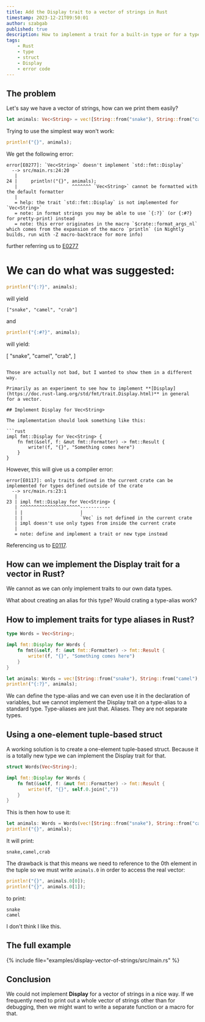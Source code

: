 ```yaml
---
title: Add the Display trait to a vector of strings in Rust
timestamp: 2023-12-21T09:50:01
author: szabgab
published: true
description: How to implement a trait for a built-in type or for a type-alias for a built-in type?
tags:
    - Rust
    - type
    - struct
    - Display
    - error code
---
```


## The problem

Let's say we have a vector of strings, how can we print them easily?

```rust
let animals: Vec<String> = vec![String::from("snake"), String::from("camel"), String::from("crab")];
```

Trying to use the simplest way won't work:

```rust
println!("{}", animals);
```

We get the following error:

```
error[E0277]: `Vec<String>` doesn't implement `std::fmt::Display`
  --> src/main.rs:24:20
   |
24 |     println!("{}", animals);
   |                    ^^^^^^^ `Vec<String>` cannot be formatted with the default formatter
   |
   = help: the trait `std::fmt::Display` is not implemented for `Vec<String>`
   = note: in format strings you may be able to use `{:?}` (or {:#?} for pretty-print) instead
   = note: this error originates in the macro `$crate::format_args_nl` which comes from the expansion of the macro `println` (in Nightly builds, run with -Z macro-backtrace for more info)
```

further referring us to [E0277](https://doc.rust-lang.org/error_codes/E0369.html)

# We can do what was suggested:

```rust
println!("{:?}", animals);
```

will yield

```
["snake", "camel", "crab"]
```

and

```rust
println!("{:#?}", animals);
```

will yield:

[
    "snake",
    "camel",
    "crab",
]
```

Those are actually not bad, but I wanted to show them in a different way.

Primarily as an experiment to see how to implement **[Display](https://doc.rust-lang.org/std/fmt/trait.Display.html)** in general for a vector.

## Implement Display for Vec<String>

The implementation should look something like this:

```rust
impl fmt::Display for Vec<String> {
    fn fmt(&self, f: &mut fmt::Formatter) -> fmt::Result {
        write!(f, "{}", "Something comes here")
    }
}
```

However, this will give us a compiler error:

```
error[E0117]: only traits defined in the current crate can be implemented for types defined outside of the crate
  --> src/main.rs:23:1
   |
23 | impl fmt::Display for Vec<String> {
   | ^^^^^^^^^^^^^^^^^^^^^^-----------
   | |                     |
   | |                     `Vec` is not defined in the current crate
   | impl doesn't use only types from inside the current crate
   |
   = note: define and implement a trait or new type instead
```

Referencing us to [E0117](https://doc.rust-lang.org/error_codes/E0117.html).

## How can we implement the Display trait for a vector in Rust?

We cannot as we can only implement traits to our own data types.

What about creating an alias for this type?  Would crating a type-alias work?

## How to implement traits for type aliases in Rust?

```rust
type Words = Vec<String>;

impl fmt::Display for Words {
    fn fmt(&self, f: &mut fmt::Formatter) -> fmt::Result {
        write!(f, "{}", "Something comes here")
    }
}
```

```rust
let animals: Words = vec![String::from("snake"), String::from("camel"), String::from("crab")];
println!("{:?}", animals);
```

We can define the type-alias and we can even use it in the declaration of variables, but we cannot
implement the Display trait on a type-alias to a standard type. Type-aliases are just that. Aliases.
They are not separate types.



## Using a one-element tuple-based struct

A working solution is to create a one-element tuple-based struct. Because it is a totally new type we can implement the Display trait for that.

```rust
struct Words(Vec<String>);

impl fmt::Display for Words {
    fn fmt(&self, f: &mut fmt::Formatter) -> fmt::Result {
        write!(f, "{}", self.0.join(","))
    }
}
```

This is then how to use it:

```rust
let animals: Words = Words(vec![String::from("snake"), String::from("camel"), String::from("crab")]);
println!("{}", animals);
```

It will print:

```
snake,camel,crab
```

The drawback is that this means we need to reference to the 0th element in the tuple so we must write `animals.0` in order to access the real vector:


```rust
println!("{}", animals.0[0]);
println!("{}", animals.0[1]);
```

to print:

```
snake
camel
```

I don't think I like this.

## The full example

{% include file="examples/display-vector-of-strings/src/main.rs" %}


## Conclusion

We could not implement **Display** for a vector of strings in a nice way.
If we frequently need to print out a whole vector of strings other than for debugging,
then we might want to write a separate function or a macro for that.



